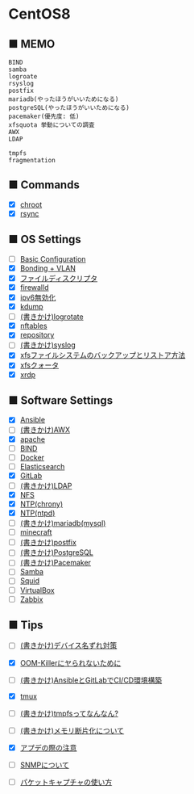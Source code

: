 # CentOS8
## ■ MEMO
```
BIND
samba
logroate
rsyslog
postfix
mariadb(やったほうがいいためになる)
postgreSQL(やったほうがいいためになる)
pacemaker(優先度: 低)
xfsquota 挙動についての調査
AWX
LDAP

tmpfs
fragmentation
```
## ■ Commands
- [x] [chroot](https://github.com/thetaru/memorandum/edit/master/OS/Linux/CentOS8/chroot)
- [x] [rsync](https://github.com/thetaru/memorandum/edit/master/OS/Linux/CentOS8/rsync)
## ■ OS Settings
- [ ] [Basic Configuration](https://github.com/thetaru/memorandum/edit/master/OS/Linux/CentOS8/settings)
- [x] [Bonding + VLAN](https://github.com/thetaru/memorandum/edit/master/OS/Linux/CentOS8/Bonding_VLAN)
- [x] [ファイルディスクリプタ](https://github.com/thetaru/memorandum/edit/master/OS/Linux/CentOS8/filedescriptor)
- [x] [firewalld](https://github.com/thetaru/memorandum/edit/master/OS/Linux/CentOS8/firewalld)
- [x] [ipv6無効化](https://github.com/thetaru/memorandum/edit/master/OS/Linux/CentOS8/Ipv6無効化)
- [x] [kdump](https://github.com/thetaru/memorandum/edit/master/OS/Linux/CentOS8/kdump)
- [ ] [(書きかけ)logrotate](https://github.com/thetaru/memorandum/edit/master/OS/Linux/CentOS8/Logrotate)
- [x] [nftables](https://github.com/thetaru/memorandum/edit/master/OS/Linux/CentOS8/nftables)
- [x] [repository](https://github.com/thetaru/memorandum/edit/master/OS/Linux/CentOS8/repository)
- [ ] [(書きかけ)syslog](https://github.com/thetaru/memorandum/edit/master/OS/Linux/CentOS8/syslog)
- [x] [xfsファイルシステムのバックアップとリストア方法](https://github.com/thetaru/memorandum/edit/master/OS/Linux/CentOS8/xfs_backup)
- [x] [xfsクォータ](https://github.com/thetaru/memorandum/edit/master/OS/Linux/CentOS8/xfs_quota)
- [x] [xrdp](https://github.com/thetaru/memorandum/edit/master/OS/Linux/CentOS8/xrdp)
## ■ Software Settings
- [x] [Ansible](https://github.com/thetaru/memorandum/edit/master/OS/Linux/CentOS8/Ansible)
- [ ] [(書きかけ)AWX](https://github.com/thetaru/memorandum/edit/master/OS/Linux/CentOS8/AWX)
- [x] [apache](https://github.com/thetaru/memorandum/edit/master/OS/Linux/CentOS8/apache)
- [ ] [BIND](https://github.com/thetaru/memorandum/edit/master/OS/Linux/CentOS8/BIND)
- [ ] [Docker](https://github.com/thetaru/memorandum/edit/master/OS/Linux/CentOS8/Docker)
- [ ] [Elasticsearch](https://github.com/thetaru/memorandum/edit/master/OS/Linux/CentOS8/Elasticsearch)
- [x] [GitLab](https://github.com/thetaru/memorandum/edit/master/OS/Linux/CentOS8/GitLab)
- [ ] [(書きかけ)LDAP](https://github.com/thetaru/memorandum/edit/master/OS/Linux/CentOS8/LDAP)
- [x] [NFS](https://github.com/thetaru/memorandum/edit/master/OS/Linux/CentOS8/nfs)
- [x] [NTP(chrony)](https://github.com/thetaru/memorandum/edit/master/OS/Linux/CentOS8/chrony)
- [x] [NTP(ntpd)](https://github.com/thetaru/memorandum/edit/master/OS/Linux/CentOS8/ntpd)
- [ ] [(書きかけ)mariadb(mysql)](https://github.com/thetaru/memorandum/edit/master/OS/Linux/CentOS8/mariadb)
- [ ] [minecraft](https://github.com/thetaru/memorandum/edit/master/OS/Linux/CentOS8/minecraft)
- [ ] [(書きかけ)postfix](https://github.com/thetaru/memorandum/edit/master/OS/Linux/CentOS8/postfix)
- [ ] [(書きかけ)PostgreSQL](https://github.com/thetaru/memorandum/edit/master/OS/Linux/CentOS8/PostgreSQL)
- [ ] [(書きかけ)Pacemaker](https://github.com/thetaru/memorandum/edit/master/OS/Linux/CentOS8/Pacemaker)
- [ ] [Samba](https://github.com/thetaru/memorandum/edit/master/OS/Linux/CentOS8/Samba)
- [ ] [Squid](https://github.com/thetaru/memorandum/edit/master/OS/Linux/CentOS8/Squid)
- [ ] [VirtualBox](https://github.com/thetaru/memorandum/edit/master/OS/Linux/CentOS8/virtualbox)
- [ ] [Zabbix](https://github.com/thetaru/memorandum/edit/master/OS/Linux/CentOS8/Zabbix)
## ■ Tips
- [ ] [(書きかけ)デバイス名ずれ対策](https://github.com/thetaru/memorandum/edit/master/OS/Linux/CentOS8/device_align)
- [x] [OOM-Killerにヤられないために](https://github.com/thetaru/memorandum/edit/master/OS/Linux/CentOS8/oom_killer)
- [ ] [(書きかけ)AnsibleとGitLabでCI/CD環境構築](https://github.com/thetaru/memorandum/edit/master/OS/Linux/CentOS8/Ansible+GitLab)
- [x] [tmux](https://github.com/thetaru/memorandum/edit/master/OS/Linux/CentOS8/tmux)
- [ ] [(書きかけ)tmpfsってなんなん?](https://github.com/thetaru/memorandum/tree/master/OS/Linux/CentOS8/about_tmpfs)
- [ ] [(書きかけ)メモリ断片化について](https://github.com/thetaru/memorandum/tree/master/OS/Linux/CentOS8/memory_fragmentation)
- [x] [アプデの際の注意](https://github.com/thetaru/memorandum/edit/master/OS/Linux/CentOS8/update_note)
- [ ] [SNMPについて]()
- [ ] [パケットキャプチャの使い方]()

